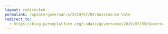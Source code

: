 ```yaml
---
layout: redirected
permalink: /update/governance/2019/07/04/Governance-Vote
redirect_to:
  - https://blog.parseplatform.org/update/governance/2019/07/09/Governance-Vote
---
```

